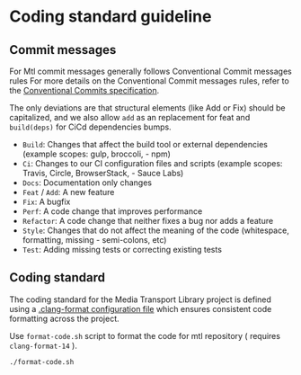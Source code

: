 # Coding standard guideline

## Commit messages
For Mtl commit messages generally follows Conventional Commit messages rules
For more details on the Conventional Commit messages rules, refer to the
[Conventional Commits specification](https://www.conventionalcommits.org/en/v1.0.0/).

The only deviations are that structural elements (like Add or Fix) should be capitalized,
and we also allow `add` as an replacement for feat and `build(deps)` for CiCd dependencies bumps.

- `Build`: Changes that affect the build tool or external dependencies (example scopes: gulp, broccoli, - npm)
- `Ci`: Changes to our CI configuration files and scripts (example scopes: Travis, Circle, BrowserStack, - Sauce Labs)
- `Docs`: Documentation only changes
- `Feat` / `Add`: A new feature
- `Fix`: A bugfix
- `Perf`: A code change that improves performance
- `Refactor`: A code change that neither fixes a bug nor adds a feature
- `Style`: Changes that do not affect the meaning of the code (whitespace, formatting, missing - semi-colons, etc)
- `Test`: Adding missing tests or correcting existing tests


## Coding standard

The coding standard for the Media Transport Library project is defined using a [.clang-format configuration file](./.clang-format)
which ensures consistent code formatting across the project.

Use `format-code.sh` script to format the code for mtl repository ( requires `clang-format-14` ).
```bash
./format-code.sh
```
